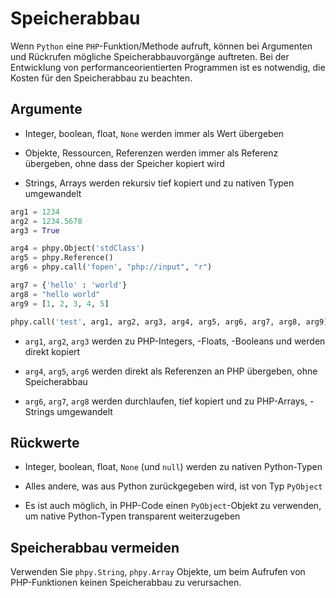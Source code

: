 # Speicherabbau

Wenn `Python` eine `PHP`-Funktion/Methode aufruft, können bei Argumenten und Rückrufen mögliche Speicherabbauvorgänge auftreten. Bei der Entwicklung von performanceorientierten Programmen ist es notwendig, die Kosten für den Speicherabbau zu beachten.

## Argumente

- Integer, boolean, float, `None` werden immer als Wert übergeben

- Objekte, Ressourcen, Referenzen werden immer als Referenz übergeben, ohne dass der Speicher kopiert wird
- Strings, Arrays werden rekursiv tief kopiert und zu nativen Typen umgewandelt

```python
arg1 = 1234
arg2 = 1234.5678
arg3 = True

arg4 = phpy.Object('stdClass')
arg5 = phpy.Reference()
arg6 = phpy.call('fopen', "php://input", "r")

arg7 = {'hello' : 'world'}
arg8 = "hello world"
arg9 = [1, 2, 3, 4, 5]

phpy.call('test', arg1, arg2, arg3, arg4, arg5, arg6, arg7, arg8, arg9)
```

- `arg1`, `arg2`, `arg3` werden zu PHP-Integers, -Floats, -Booleans und werden direkt kopiert

- `arg4`, `arg5`, `arg6` werden direkt als Referenzen an PHP übergeben, ohne Speicherabbau
- `arg6`, `arg7`, `arg8` werden durchlaufen, tief kopiert und zu PHP-Arrays, -Strings umgewandelt

## Rückwerte

- Integer, boolean, float, `None` (und `null`) werden zu nativen Python-Typen

- Alles andere, was aus Python zurückgegeben wird, ist von Typ `PyObject`
- Es ist auch möglich, in PHP-Code einen `PyObject`-Objekt zu verwenden, um native Python-Typen transparent weiterzugeben

## Speicherabbau vermeiden
Verwenden Sie `phpy.String`, `phpy.Array` Objekte, um beim Aufrufen von PHP-Funktionen keinen Speicherabbau zu verursachen.
